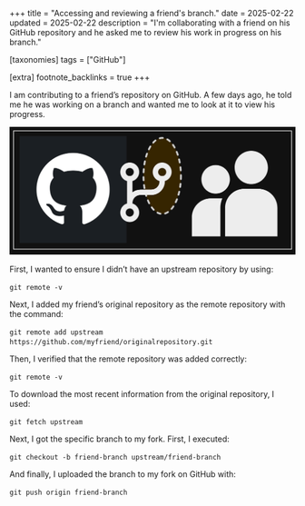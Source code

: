 +++
title = "Accessing and reviewing a friend's branch."
date = 2025-02-22
updated = 2025-02-22
description = "I'm collaborating with a friend on his GitHub repository and he asked me to review his work in progress on his branch."

[taxonomies]
tags = ["GitHub"]

[extra]
footnote_backlinks = true
+++

I am contributing to a friend’s repository on GitHub. A few days ago, he told me he was working on a branch and wanted me to look at it to view his progress.

![reviewing_branch](./reviewing_branch.png)

First, I wanted to ensure I didn’t have an upstream repository by using:

`git remote -v`

Next, I added my friend’s original repository as the remote repository with the command:

`git remote add upstream https://github.com/myfriend/originalrepository.git`

Then, I verified that the remote repository was added correctly:

`git remote -v`

To download the most recent information from the original repository, I used:

`git fetch upstream`

Next, I got the specific branch to my fork. First, I executed:

`git checkout -b friend-branch upstream/friend-branch`

And finally, I uploaded the branch to my fork on GitHub with:

`git push origin friend-branch`
